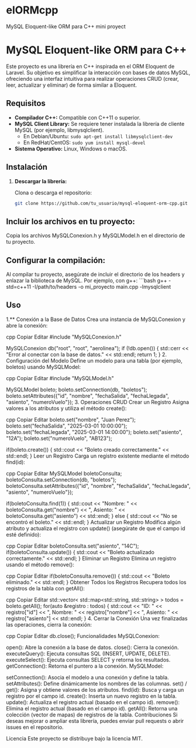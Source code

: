 # elORMcpp
MySQL Eloquent-like ORM para C++ mini proyect

# MySQL Eloquent-like ORM para C++

Este proyecto es una librería en C++ inspirada en el ORM Eloquent de Laravel. Su objetivo es simplificar la interacción con bases de datos MySQL, ofreciendo una interfaz intuitiva para realizar operaciones CRUD (crear, leer, actualizar y eliminar) de forma similar a Eloquent.

## Requisitos

- **Compilador C++:** Compatible con C++11 o superior.
- **MySQL Client Library:** Se requiere tener instalada la librería de cliente MySQL (por ejemplo, libmysqlclient).
  - En Debian/Ubuntu: `sudo apt-get install libmysqlclient-dev`
  - En RedHat/CentOS: `sudo yum install mysql-devel`
- **Sistema Operativo:** Linux, Windows o macOS.

## Instalación

1. **Descargar la librería:**

   Clona o descarga el repositorio:
   ```bash
   git clone https://github.com/tu_usuario/mysql-eloquent-orm-cpp.git

## Incluir los archivos en tu proyecto:

Copia los archivos MySQLConexion.h y MySQLModel.h en el directorio de tu proyecto.

## Configurar la compilación:

Al compilar tu proyecto, asegúrate de incluir el directorio de los headers y enlazar la biblioteca de MySQL. Por ejemplo, con g++:
    ```bash
    g++ -std=c++11 -I/path/to/headers -o mi_proyecto main.cpp -lmysqlclient

## Uso
1.** Conexión a la Base de Datos
Crea una instancia de MySQLConexion y abre la conexión:

cpp
Copiar
Editar
#include "MySQLConexion.h"

MySQLConexion db("root", "root", "aerolinea");
if (!db.open()) {
    std::cerr << "Error al conectar con la base de datos." << std::endl;
    return 1;
}
2. Configuración del Modelo
Define un modelo para una tabla (por ejemplo, boletos) usando MySQLModel:

cpp
Copiar
Editar
#include "MySQLModel.h"

MySQLModel boleto;
boleto.setConnection(db, "boletos");
boleto.setAttributes({"id", "nombre", "fechaSalida", "fechaLlegada", "asiento", "numeroVuelo"});
3. Operaciones CRUD
Crear un Registro
Asigna valores a los atributos y utiliza el método create():

cpp
Copiar
Editar
boleto.set("nombre", "Juan Perez");
boleto.set("fechaSalida", "2025-03-01 10:00:00");
boleto.set("fechaLlegada", "2025-03-01 14:00:00");
boleto.set("asiento", "12A");
boleto.set("numeroVuelo", "AB123");

if(boleto.create()) {
    std::cout << "Boleto creado correctamente." << std::endl;
}
Leer un Registro
Carga un registro existente mediante el método find(id):

cpp
Copiar
Editar
MySQLModel boletoConsulta;
boletoConsulta.setConnection(db, "boletos");
boletoConsulta.setAttributes({"id", "nombre", "fechaSalida", "fechaLlegada", "asiento", "numeroVuelo"});

if(boletoConsulta.find(1)) {
    std::cout << "Nombre: " << boletoConsulta.get("nombre")
              << ", Asiento: " << boletoConsulta.get("asiento") << std::endl;
} else {
    std::cout << "No se encontró el boleto." << std::endl;
}
Actualizar un Registro
Modifica algún atributo y actualiza el registro con update() (asegúrate de que el campo id esté definido):

cpp
Copiar
Editar
boletoConsulta.set("asiento", "14C");
if(boletoConsulta.update()) {
    std::cout << "Boleto actualizado correctamente." << std::endl;
}
Eliminar un Registro
Elimina un registro usando el método remove():

cpp
Copiar
Editar
if(boletoConsulta.remove()) {
    std::cout << "Boleto eliminado." << std::endl;
}
Obtener Todos los Registros
Recupera todos los registros de la tabla con getAll():

cpp
Copiar
Editar
std::vector< std::map<std::string, std::string> > todos = boleto.getAll();
for(auto &registro : todos) {
    std::cout << "ID: " << registro["id"]
              << ", Nombre: " << registro["nombre"]
              << ", Asiento: " << registro["asiento"] << std::endl;
}
4. Cerrar la Conexión
Una vez finalizadas las operaciones, cierra la conexión:

cpp
Copiar
Editar
db.close();
Funcionalidades
MySQLConexion:

open(): Abre la conexión a la base de datos.
close(): Cierra la conexión.
executeQuery(): Ejecuta consultas SQL (INSERT, UPDATE, DELETE).
executeSelect(): Ejecuta consultas SELECT y retorna los resultados.
getConnection(): Retorna el puntero a la conexión.
MySQLModel:

setConnection(): Asocia el modelo a una conexión y define la tabla.
setAttributes(): Define dinámicamente los nombres de las columnas.
set() / get(): Asigna y obtiene valores de los atributos.
find(id): Busca y carga un registro por el campo id.
create(): Inserta un nuevo registro en la tabla.
update(): Actualiza el registro actual (basado en el campo id).
remove(): Elimina el registro actual (basado en el campo id).
getAll(): Retorna una colección (vector de mapas) de registros de la tabla.
Contribuciones
Si deseas mejorar o ampliar esta librería, puedes enviar pull requests o abrir issues en el repositorio.

Licencia
Este proyecto se distribuye bajo la licencia MIT.

